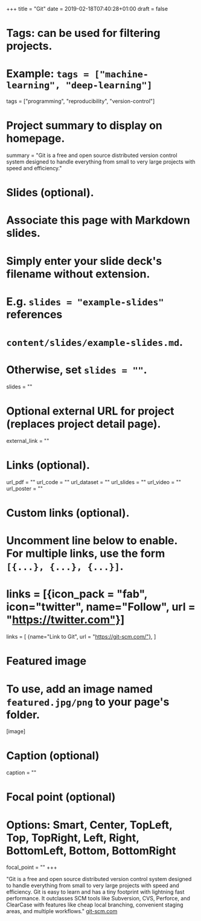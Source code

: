 +++
title = "Git"
date = 2019-02-18T07:40:28+01:00
draft = false

# Tags: can be used for filtering projects.
# Example: `tags = ["machine-learning", "deep-learning"]`
tags = ["programming", "reproducibility", "version-control"]

# Project summary to display on homepage.
summary = "Git is a free and open source distributed version control system designed to handle everything from small to very large projects with speed and efficiency."

# Slides (optional).
#   Associate this page with Markdown slides.
#   Simply enter your slide deck's filename without extension.
#   E.g. `slides = "example-slides"` references 
#   `content/slides/example-slides.md`.
#   Otherwise, set `slides = ""`.
slides = ""

# Optional external URL for project (replaces project detail page).
external_link = ""

# Links (optional).
url_pdf = ""
url_code = ""
url_dataset = ""
url_slides = ""
url_video = ""
url_poster = ""

# Custom links (optional).
#   Uncomment line below to enable. For multiple links, use the form `[{...}, {...}, {...}]`.
# links = [{icon_pack = "fab", icon="twitter", name="Follow", url = "https://twitter.com"}]
links = [
{name="Link to Git",  url = "https://git-scm.com/"},
]

# Featured image
# To use, add an image named `featured.jpg/png` to your page's folder. 
[image]
  # Caption (optional)
  caption = ""

  # Focal point (optional)
  # Options: Smart, Center, TopLeft, Top, TopRight, Left, Right, BottomLeft, Bottom, BottomRight
  focal_point = ""
+++

"Git is a free and open source distributed version control system designed to 
handle everything from small to very large projects with speed and efficiency.
Git is easy to learn and has a tiny footprint with lightning fast performance. 
It outclasses SCM tools like Subversion, CVS, Perforce, and ClearCase with 
features like cheap local branching, convenient staging areas, and multiple 
workflows." [git-scm.com](https://git-scm.com/)